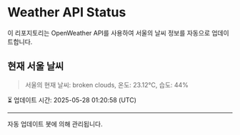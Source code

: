 
# Weather API Status

이 리포지토리는 OpenWeather API를 사용하여 서울의 날씨 정보를 자동으로 업데이트합니다.

## 현재 서울 날씨
> 서울의 현재 날씨: broken clouds, 온도: 23.12°C, 습도: 44%

⏳ 업데이트 시간: 2025-05-28 01:20:58 (UTC)

---
자동 업데이트 봇에 의해 관리됩니다.
